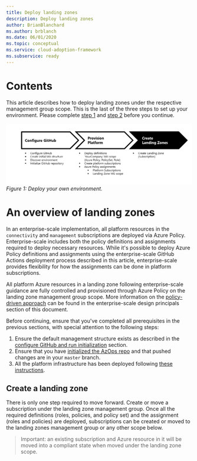 ```yaml
---
title: Deploy landing zones
description: Deploy landing zones
author: BrianBlanchard
ms.author: brblanch
ms.date: 06/01/2020
ms.topic: conceptual
ms.service: cloud-adoption-framework
ms.subservice: ready
---
```


# Contents

This article describes how to deploy landing zones under the respective management group scope. This is the last of the three steps to set up your environment. Please complete [step 1](./Configure-run-initialization.md) and [step 2](./deploy-landing-zone.md) before you continue.

![Deploy your own environment process: step 3](../media/deploy-environment-step-3.png)
_Figure 1: Deploy your own environment._

# An overview of landing zones

In an enterprise-scale implementation, all platform resources in the `connectivity` and `management` subscriptions are deployed via Azure Policy. Enterprise-scale includes both the policy definitions and assignments required to deploy necessary resources. While it's possible to deploy Azure Policy definitions and assignments using the enterprise-scale GitHub Actions deployment process described in this article, enterprise-scale provides flexibility for how the assignments can be done in platform subscriptions.

All platform Azure resources in a landing zone following enterprise-scale guidance are fully controlled and provisioned through Azure Policy on the landing zone management group scope. More information on the [policy-driven approach](./../Design-Principles.md) can be found in the enterprise-scale design principals section of this document.

<!-- docsTest:ignore AzOps -->

Before continuing, ensure that you've completed all prerequisites in the previous sections, with special attention to the following steps:

1. Ensure the default management structure exists as described in the [configure GitHub and run initialization](./Configure-run-initialization.md) section.
2. Ensure that you have [initialized the AzOps repo](./Configure-run-initialization.md) and that pushed changes are in your `master` branch.
3. All the platform infrastructure has been deployed following [these instructions](./deploy-platform-infrastructure.md).

## Create a landing zone

There is only one step required to move forward. Create or move a subscription under the landing zone management group. Once all the required definitions (roles, policies, and policy set) and the assignment (roles and policies) are deployed, subscriptions can be created or moved to the landing zones management group or any other scope below.

> Important: an existing subscription and Azure resource in it will be moved into a compliant state when moved under the landing zone scope.
